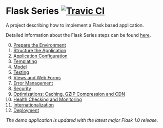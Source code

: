 # Flask Series [![Travic CI](https://travis-ci.org/damyanbogoev/flask-bookshelf.svg?style=flat)](https://travis-ci.org/damyanbogoev/flask-bookshelf)

A project describing how to implement a Flask based application.

Detailed information about the Flask Series steps can be found <a href="https://damyanon.net/tags/flask-series/" title="Flask Series">here</a>.

<ol start="0">
  <li><a href="https://damyanon.net/flask-series-environment/" title="Flask Series: Prepare the Environment">Prepare the Environment</a></li>
  <li><a href="https://damyanon.net/flask-series-structure/" title="Flask Series: Structure the Application">Structure the Application</a></li>
  <li><a href="https://damyanon.net/flask-series-configuration/" title="Flask Series: Application Configuration">Application Configuration</a></li>
  <li><a href="https://damyanon.net/flask-series-templating/" title="Flask Series: Templating">Templating</a></li>
  <li><a href="https://damyanon.net/flask-series-model/" title="Flask Series: Model">Model</a></li>
   <li><a href="https://damyanon.net/flask-series-testing/" title="Flask Series: Testing">Testing</a></li>
  <li><a href="https://damyanon.net/flask-series-views" title="Flask Series: Views and Web Forms">Views and Web Forms</a></li>
  <li><a href="https://damyanon.net/flask-series-logging" title="Flask Series: Error Management">Error Management</a></li>
  <li><a href="https://damyanon.net/flask-series-security" title="Flask Series: Security">Security</a></li>
  <li><a href="https://damyanon.net/flask-series-optimizations/" title="Flask Series: Optimizations">Optimizations: Caching, GZIP Compression and CDN</a></li>
  <li><a href="https://damyanon.net/flask-series-monitoring/" title="Flask Series: Health Check and Monitoring">Health Checking and Monitoring</a></li>
  <li><a href="https://damyanon.net/flask-series-internationalization/" title="Flask Series: Internationalization">Internationalization</a></li>
  <li><a href="https://damyanon.net/flask-series-deployment/" title="Flask Series: Deployment">Deployment</a></li>
</ol>

*The demo application is updated with the latest major Flask 1.0 release.*
